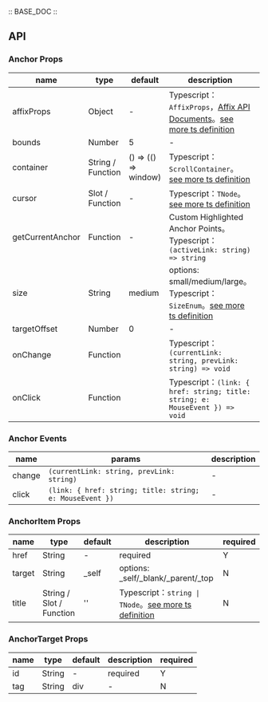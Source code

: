 :: BASE_DOC ::

## API
### Anchor Props

name | type | default | description | required
-- | -- | -- | -- | --
affixProps | Object | - | Typescript：`AffixProps`，[Affix API Documents](./affix?tab=api)。[see more ts definition](https://github.com/Tencent/tdesign-vue/tree/develop/src/anchor/type.ts) | N
bounds | Number | 5 | \- | N
container | String / Function | () => (() => window) | Typescript：`ScrollContainer`。[see more ts definition](https://github.com/Tencent/tdesign-vue/blob/develop/src/common.ts) | N
cursor | Slot / Function | - | Typescript：`TNode`。[see more ts definition](https://github.com/Tencent/tdesign-vue/blob/develop/src/common.ts) | N
getCurrentAnchor | Function | - | Custom Highlighted Anchor Points。Typescript：`(activeLink: string) => string` | N
size | String | medium | options: small/medium/large。Typescript：`SizeEnum`。[see more ts definition](https://github.com/Tencent/tdesign-vue/blob/develop/src/common.ts) | N
targetOffset | Number | 0 | \- | N
onChange | Function |  | Typescript：`(currentLink: string, prevLink: string) => void`<br/> | N
onClick | Function |  | Typescript：`(link: { href: string; title: string; e: MouseEvent }) => void`<br/> | N

### Anchor Events

name | params | description
-- | -- | --
change | `(currentLink: string, prevLink: string)` | \-
click | `(link: { href: string; title: string; e: MouseEvent })` | \-

### AnchorItem Props

name | type | default | description | required
-- | -- | -- | -- | --
href | String | - | required | Y
target | String | _self | options: _self/_blank/_parent/_top | N
title | String / Slot / Function | '' | Typescript：`string \| TNode`。[see more ts definition](https://github.com/Tencent/tdesign-vue/blob/develop/src/common.ts) | N

### AnchorTarget Props

name | type | default | description | required
-- | -- | -- | -- | --
id | String | - | required | Y
tag | String | div | \- | N
